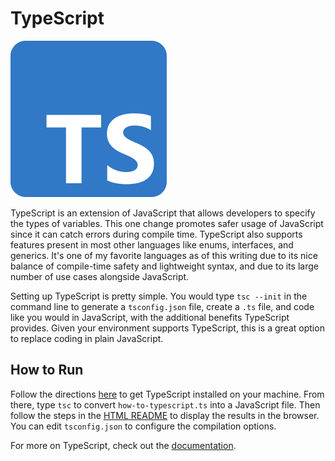 # TypeScript

![TypeScript Logo](img-typescript.png)

TypeScript is an extension of JavaScript that allows developers to specify the types of variables. This one change promotes safer usage of JavaScript since it can catch errors during compile time. TypeScript also supports features present in most other languages like enums, interfaces, and generics. It's one of my favorite languages as of this writing due to its nice balance of compile-time safety and lightweight syntax, and due to its large number of use cases alongside JavaScript.

Setting up TypeScript is pretty simple. You would type `tsc --init` in the command line to generate a `tsconfig.json` file, create a `.ts` file, and code like you would in JavaScript, with the additional benefits TypeScript provides. Given your environment supports TypeScript, this is a great option to replace coding in plain JavaScript.

## How to Run

Follow the directions [here](https://www.typescriptlang.org/download) to get TypeScript installed on your machine. From there, type `tsc` to convert `how-to-typescript.ts` into a JavaScript file. Then follow the steps in the [HTML README](../HTML) to display the results in the browser. You can edit `tsconfig.json` to configure the compilation options.

For more on TypeScript, check out the [documentation](https://www.typescriptlang.org/docs/).
